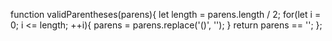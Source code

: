 function validParentheses(parens){
  let length = parens.length / 2;
  for(let i = 0; i <= length; ++i){
   parens = parens.replace('()', '');
    }
    return parens == '';
   };
  